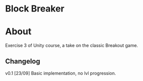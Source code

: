 # Block Breaker

# About

Exercise 3 of Unity course, a take on the classic Breakout game.

## Changelog

v0.1 [23/09] Basic implementation, no lvl progression.